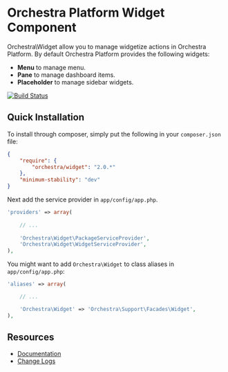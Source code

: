 Orchestra Platform Widget Component
==============

Orchestra\Widget allow you to manage widgetize actions in Orchestra Platform. By default Orchestra Platform provides the following widgets:

* **Menu** to manage menu.
* **Pane** to manage dashboard items.
* **Placeholder** to manage sidebar widgets.

[![Build Status](https://travis-ci.org/orchestral/widget.png?branch=master)](https://travis-ci.org/orchestral/widget)

## Quick Installation

To install through composer, simply put the following in your `composer.json` file:

```json
{
	"require": {
		"orchestra/widget": "2.0.*"
	},
	"minimum-stability": "dev"
}
```

Next add the service provider in `app/config/app.php`.

```php
'providers' => array(
	
	// ...
	
	'Orchestra\Widget\PackageServiceProvider',
	'Orchestra\Widget\WidgetServiceProvider',
),
```

You might want to add `Orchestra\Widget` to class aliases in `app/config/app.php`:

```php
'aliases' => array(

	// ...

	'Orchestra\Widget' => 'Orchestra\Support\Facades\Widget',
),
```

## Resources

* [Documentation](http://docs.orchestraplatform.com/pages/components/widget)
* [Change Logs](https://github.com/orchestral/widget/wiki/Change-Logs)
